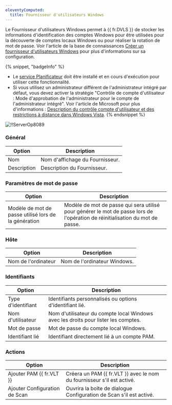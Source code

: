 ```yaml
---
eleventyComputed:
  title: Fournisseur d'utilisateurs Windows
---
```

Le Fournisseur d'utilisateurs Windows permet à {{ fr.DVLS }} de stocker les informations d'identification des comptes Windows pour être utilisées pour la découverte de comptes locaux Windows ou pour réaliser la rotation de mot de passe. Voir l'article de la base de connaissances [Créer un fournisseur d'utilisateurs Windows](/server/kb/how-to-articles/create-windows-users-provider/) pour plus d'informations sur sa configuration.

{% snippet, "badgeInfo" %}
* Le [service Planificateur](/server/kb/knowledge-base/scheduler-service-general-information/) doit être installé et en cours d'exécution pour utiliser cette fonctionnalité.
* Si vous utilisez un administrateur différent de l'administrateur intégré par défaut, vous devez activer la stratégie "Contrôle de compte d'utilisateur : Mode d'approbation de l'administrateur pour le compte de l'administrateur intégré". Voir l'article de Microsoft pour plus d'informations : [Description du contrôle compte d'utilisateur et des restrictions à distance dans Windows Vista](https://learn.microsoft.com/en-us/troubleshoot/windows-server/windows-security/user-account-control-and-remote-restriction).
{% endsnippet %}

![!!ServerOp8089](https://cdnweb.devolutions.net/docs/docs_en_server_ServerOp8089.png)

### Général
| Option      | Description                  |
|-------------|------------------------------|
| Nom         | Nom d'affichage du Fournisseur.|
| Description | Description du Fournisseur. |

### Paramètres de mot de passe
| Option                              | Description                                                                                        |
|-------------------------------------|----------------------------------------------------------------------------------------------------|
| Modèle de mot de passe utilisé lors de la génération| Modèle de mot de passe qui sera utilisé pour générer le mot de passe lors de l'opération de réinitialisation du mot de passe.  |

### Hôte
| Option        | Description                             |
|---------------|-----------------------------------------|
| Nom de l'ordinateur | Nom de l'ordinateur Windows.   |

### Identifiants
| Option   | Description                                                        |
|----------|--------------------------------------------------------------------|
| Type d'identifiant | Identifiants personnalisés ou options d'identifiant lié.            | 
| Nom d'utilisateur | Nom d'utilisateur du compte local Windows avec les droits pour lister les comptes.|
| Mot de passe | Mot de passe du compte local Windows.                             |
| Identifiant lié | Identifiant directement lié à un compte PAM.              |                        

### Actions
| Option                | Description                                                         |
|-----------------------|---------------------------------------------------------------------|
| Ajouter PAM {{ fr.VLT }}  | Créera un PAM {{ fr.VLT }} avec le nom du fournisseur s'il est activé. |
| Ajouter Configuration de Scan| Ouvrira la boîte de dialogue Configuration de Scan s'il est activé.                 |
